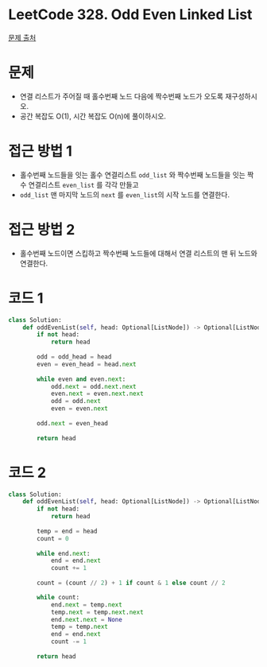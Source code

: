 # LeetCode 328. Odd Even Linked List
[문제 출처](https://leetcode.com/problems/odd-even-linked-list/)

# 문제
- 연결 리스트가 주어질 때 홀수번째 노드 다음에 짝수번째 노드가 오도록 재구성하시오. 
- 공간 복잡도 O(1), 시간 복잡도 O(n)에 풀이하시오.

# 접근 방법 1
- 홀수번째 노드들을 잇는 홀수 연결리스트 `odd_list` 와 짝수번째 노드들을 잇는 짝수 연결리스트 `even_list` 를 각각 만들고 
- `odd_list` 맨 마지막 노드의 `next` 를 `even_list`의 시작 노드를 연결한다.

# 접근 방법 2
- 홀수번째 노드이면 스킵하고 짝수번째 노드들에 대해서 연결 리스트의 맨 뒤 노드와 연결한다.

# 코드 1
```python
class Solution:
    def oddEvenList(self, head: Optional[ListNode]) -> Optional[ListNode]:
        if not head:
            return head
        
        odd = odd_head = head
        even = even_head = head.next
        
        while even and even.next:
            odd.next = odd.next.next
            even.next = even.next.next
            odd = odd.next
            even = even.next
            
        odd.next = even_head
        
        return head
```

# 코드 2
```python
class Solution:
    def oddEvenList(self, head: Optional[ListNode]) -> Optional[ListNode]:
        if not head:
            return head
        
        temp = end = head
        count = 0
        
        while end.next:
            end = end.next
            count += 1
            
        count = (count // 2) + 1 if count & 1 else count // 2

        while count:
            end.next = temp.next
            temp.next = temp.next.next
            end.next.next = None
            temp = temp.next
            end = end.next
            count -= 1
            
        return head
```